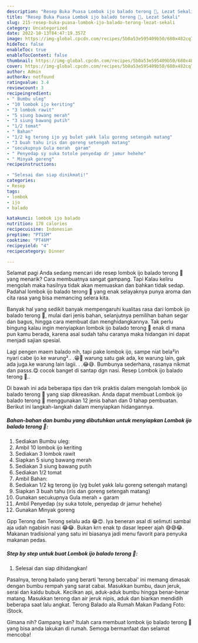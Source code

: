 ```yaml
---
description: "Resep Buka Puasa Lombok ijo balado terong 🍴, Lezat Sekali"
title: "Resep Buka Puasa Lombok ijo balado terong 🍴, Lezat Sekali"
slug: 215-resep-buka-puasa-lombok-ijo-balado-terong-lezat-sekali
category: Uncategorized
date: 2022-10-13T04:47:19.357Z
image: https://img-global.cpcdn.com/recipes/5b0a53e595409b50/680x482cq70/lombok-ijo-balado-terong-foto-resep-utama.jpg
hideToc: false
enableToc: true
enableTocContent: false
thumbnail: https://img-global.cpcdn.com/recipes/5b0a53e595409b50/680x482cq70/lombok-ijo-balado-terong-foto-resep-utama.jpg
cover: https://img-global.cpcdn.com/recipes/5b0a53e595409b50/680x482cq70/lombok-ijo-balado-terong-foto-resep-utama.jpg
author: Admin
authorAv: notfound
ratingvalue: 3.4
reviewcount: 3
recipeingredient:
- " Bumbu uleg"
- "10 lombok ijo keriting"
- "3 lombok rawit"
- "5 siung bawang merah"
- "3 siung bawang putih"
- "1/2 tomat"
- " Bahan"
- "1/2 kg terong ijo yg bulet yakk lalu goreng setengah matang"
- "3 buah tahu iris dan goreng setengah matang"
- "secukupnya Gula merah  garam"
- " Penyedap sy suka totole penyedap dr jamur hehehe"
- " Minyak goreng"
recipeinstructions:

- "Selesai dan siap dinikmati!"
categories:
- Resep
tags:
- lombok
- ijo
- balado

katakunci: lombok ijo balado 
nutrition: 178 calories
recipecuisine: Indonesian
preptime: "PT15M"
cooktime: "PT46M"
recipeyield: "4"
recipecategory: Dinner

---
```



Selamat pagi Anda sedang mencari ide resep lombok ijo balado terong 🍴 yang menarik? Cara membuatnya sangat gampang. Tapi Kalau keliru mengolah maka hasilnya tidak akan memuaskan dan bahkan tidak sedap. Padahal lombok ijo balado terong 🍴 yang enak selayaknya punya aroma dan cita rasa yang bisa memancing selera kita.


Banyak hal yang sedikit banyak mempengaruhi kualitas rasa dari lombok ijo balado terong 🍴, mulai dari jenis bahan, selanjutnya pemilihan bahan segar dan bagus, hingga cara membuat dan menghidangkannya. Tak perlu bingung kalau ingin menyiapkan lombok ijo balado terong 🍴 enak di mana pun kamu berada, karena asal sudah tahu caranya maka hidangan ini dapat menjadi sajian spesial.

Lagi pengen maem balado nih, tapi pake lombok ijo, sampe niat bela²in nyari cabe ijo ke warung².. .😁🤭 warung satu gak ada, ke warung lain, gak ada juga.ke warung lain lagii. . .😂😅. Bumbunya sederhana, rasanya nikmat dan passs.😋 cocok banget di santap dgn nasi. Resep Lombok ijo balado terong 🍴..


Di bawah ini ada beberapa tips dan trik praktis dalam mengolah lombok ijo balado terong 🍴 yang siap dikreasikan. Anda dapat membuat Lombok ijo balado terong 🍴 menggunakan 12 jenis bahan dan 0 tahap pembuatan. Berikut ini langkah-langkah dalam menyiapkan hidangannya.

<!--inarticleads1-->

##### Bahan-bahan dan bumbu yang dibutuhkan untuk menyiapkan Lombok ijo balado terong 🍴:

1. Sediakan  Bumbu uleg:
1. Ambil 10 lombok ijo keriting
1. Sediakan 3 lombok rawit
1. Siapkan 5 siung bawang merah
1. Sediakan 3 siung bawang putih
1. Sediakan 1/2 tomat
1. Ambil  Bahan:
1. Sediakan 1/2 kg terong ijo (yg bulet yakk lalu goreng setengah matang)
1. Siapkan 3 buah tahu (iris dan goreng setengah matang)
1. Gunakan secukupnya Gula merah + garam
1. Ambil  Penyedap (sy suka totole, penyedap dr jamur hehehe)
1. Gunakan  Minyak goreng


Gpp Terong dan Terong selalu ada 😂😍. Iya beneran asal di selimuti sambal aja udah ngabisin nasi 😂😂. Bukan krn enak tp dasar lepeer ajah 😅😅😂. Makanan tradisional yang satu ini biasanya jadi menu favorit para penyuka makanan pedas. 

<!--inarticleads2-->

##### Step by step untuk buat Lombok ijo balado terong 🍴:


1. Selesai dan siap dihidangkan!

Pasalnya, terong balado yang berarti &#39;terong bercabai&#39; ini memang dimasak dengan bumbu rempah yang sarat cabai. Masukkan bumbu, daun jeruk, serai dan kaldu bubuk. Kecilkan api, aduk-aduk bumbu hingga benar-benar matang. Masukkan terong dan air jeruk nipis, aduk dan biarkan mendidih beberapa saat lalu angkat. Terong Balado ala Rumah Makan Padang Foto: iStock. 

Gimana nih? Gampang kan? Itulah cara membuat lombok ijo balado terong 🍴 yang bisa anda lakukan di rumah. Semoga bermanfaat dan selamat mencoba!
